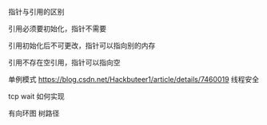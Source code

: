 指针与引用的区别

引用必须要初始化，指针不需要

引用初始化后不可更改，指针可以指向别的内存

引用不存在空引用，指针可以指向空


单例模式 https://blog.csdn.net/Hackbuteer1/article/details/7460019  线程安全

tcp wait 如何实现

有向环图  树路径
